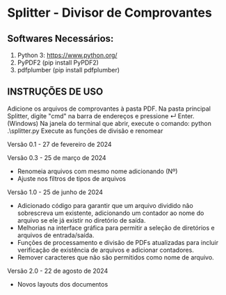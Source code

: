 # Splitter - Divisor de Comprovantes

## Softwares Necessários:

1. Python 3: https://www.python.org/
2. PyPDF2 (pip install PyPDF2)
3. pdfplumber (pip install pdfplumber)

## INSTRUÇÕES DE USO

Adicione os arquivos de comprovantes à pasta PDF.
Na pasta principal Splitter, digite "cmd" na barra de endereços e pressione ↵ Enter. (Windows)
Na janela do terminal que abrir, execute o comando: python .\splitter.py
Execute as funções de divisão e renomear

Versão 0.1 - 27 de fevereiro de 2024

Versão 0.3 - 25 de março de 2024

* Renomeia arquivos com mesmo nome adicionando (Nº)
* Ajuste nos filtros de tipos de arquivos

Versão 1.0 - 25 de junho de 2024

* Adicionado código para garantir que um arquivo dividido não sobrescreva um existente, adicionando um contador ao nome do arquivo se ele já existir no diretório de saída.
* Melhorias na interface gráfica para permitir a seleção de diretórios e arquivos de entrada/saída.
* Funções de processamento e divisão de PDFs atualizadas para incluir verificação de existência de arquivos e adicionar contadores.
* Remover caracteres que não são permitidos como nome de arquivo. 

Versão 2.0 - 22 de agosto de 2024

* Novos layouts dos documentos
